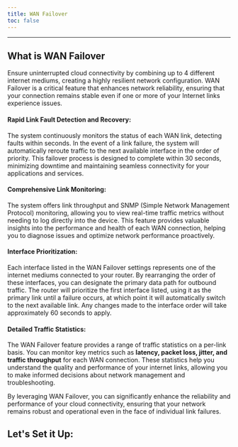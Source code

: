 ```yaml
---
title: WAN Failover
toc: false
---
```


---
## What is WAN Failover
Ensure uninterrupted cloud connectivity by combining up to 4 different internet mediums, creating a highly resilient network configuration. WAN Failover is a critical feature that enhances network reliability, ensuring that your connection remains stable even if one or more of your Internet links experience issues.

#### Rapid Link Fault Detection and Recovery:
The system continuously monitors the status of each WAN link, detecting faults within seconds. In the event of a link failure, the system will automatically reroute traffic to the next available interface in the order of priority. This failover process is designed to complete within 30 seconds, minimizing downtime and maintaining seamless connectivity for your applications and services.

#### Comprehensive Link Monitoring:
The system offers link throughput and SNMP (Simple Network Management Protocol) monitoring, allowing you to view real-time traffic metrics without needing to log directly into the device. This feature provides valuable insights into the performance and health of each WAN connection, helping you to diagnose issues and optimize network performance proactively.

#### Interface Prioritization:
Each interface listed in the WAN Failover settings represents one of the internet mediums connected to your router. By rearranging the order of these interfaces, you can designate the primary data path for outbound traffic. The router will prioritize the first interface listed, using it as the primary link until a failure occurs, at which point it will automatically switch to the next available link. Any changes made to the interface order will take approximately 60 seconds to apply.

#### Detailed Traffic Statistics:
The WAN Failover feature provides a range of traffic statistics on a per-link basis. You can monitor key metrics such as **latency, packet loss, jitter, and traffic throughput** for each WAN connection. These statistics help you understand the quality and performance of your internet links, allowing you to make informed decisions about network management and troubleshooting.

By leveraging WAN Failover, you can significantly enhance the reliability and performance of your cloud connectivity, ensuring that your network remains robust and operational even in the face of individual link failures.

## Let's Set it Up:
<Tiles path="/documentation/guides/wan-failover/managing-wan-failover"></Tiles>